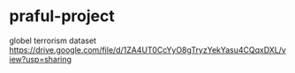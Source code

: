 # praful-project
globel terrorism dataset
https://drive.google.com/file/d/1ZA4UT0CcYyO8gTryzYekYasu4CQqxDXL/view?usp=sharing

